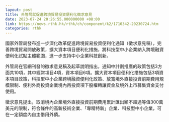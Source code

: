 ```yaml
---
layout: post
title: 外管局就促進跨境貿易投資便利化徵求意見
date: 2023-07-24 20:26:55.000000000 +08:00
link: https://news.rthk.hk/rthk/ch/component/k2/1710342-20230724.htm
categories: rthk
---
```


國家外管局發布進一步深化改革促進跨境貿易投資便利化通知（徵求意見稿），完善跨境貿易開放政策，擴大資本項目便利化措施，將科技型中小企業納入跨境融資便利化試點主體範圍，進一步支持中小企業科技創新。

外管局在官網刊發的徵求意見稿及起草說明指出，通知中計劃推廣的政策包括3方面共10項，其中經常項目4項，資本項目6項。擴大資本項目便利化措施包括3項資本項目政策，科技型中小企業跨境融資便利化政策、放寬境外直接投資前期費用規模限制、便利外商投資企業境內再投資項下股權轉讓資金及境外上市募集資金支付使用。

徵求意見提出，取消境內企業境外直接投資前期費用累計匯出額不超過等值300萬美元的限制，符合條件的高新技術企業、「專精特新」企業、科技型中小企業，可在一定額度內自主借用外債。

